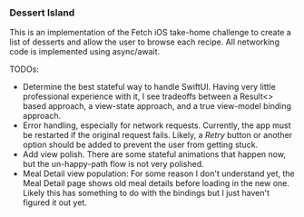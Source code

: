 ### Dessert Island

This is an implementation of the Fetch iOS take-home challenge to create a list of desserts and allow the user to browse each recipe.
All networking code is implemented using async/await.

TODOs:
+ Determine the best stateful way to handle SwiftUI. Having very little professional experience with it, I see tradeoffs between a Result<> based approach, a view-state approach, and a true view-model binding approach.
+ Error handling, especially for network requests. Currently, the app must be restarted if the original request fails. Likely, a *Retry* button or another option should be added to prevent the user from getting stuck.
+ Add view polish. There are some stateful animations that happen now, but the un-happy-path flow is not very polished.
+ Meal Detail view population: For some reason I don't understand yet, the Meal Detail page shows old meal details before loading in the new one. Likely this has something to do with the bindings but I just haven't figured it out yet. 
